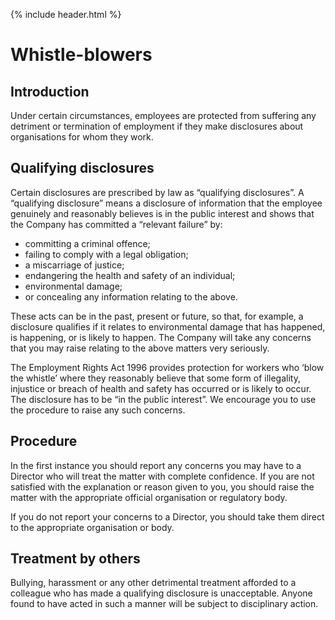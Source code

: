 {% include header.html %}

# Whistle-blowers 

## Introduction 

Under certain circumstances, employees are protected from suffering any detriment or termination of employment if they make disclosures about organisations for whom they work. 

## Qualifying disclosures 

Certain disclosures are prescribed by law as “qualifying disclosures”. A “qualifying disclosure” means a disclosure of information that the employee genuinely and reasonably believes is in the public interest and shows that the Company has committed a “relevant failure” by: 

- committing a criminal offence; 
- failing to comply with a legal obligation; 
- a miscarriage of justice; 
- endangering the health and safety of an individual; 
- environmental damage; 
- or concealing any information relating to the above. 

These acts can be in the past, present or future, so that, for example, a disclosure qualifies if it relates to environmental damage that has happened, is happening, or is likely to happen. The Company will take any concerns that you may raise relating to the above matters very seriously. 

The Employment Rights Act 1996 provides protection for workers who ‘blow the whistle’ where they reasonably believe that some form of illegality, injustice or breach of health and safety has occurred or is likely to occur. The disclosure has to be “in the public interest”. We encourage you to use the procedure to raise any such concerns. 

## Procedure 

In the first instance you should report any concerns you may have to a Director who will treat the matter with complete confidence. If you are not satisfied with the explanation or reason given to you, you should raise the matter with the appropriate official organisation or regulatory body. 

If you do not report your concerns to a Director, you should take them direct to the appropriate organisation or body. 

## Treatment by others 

Bullying, harassment or any other detrimental treatment afforded to a colleague who has made a qualifying disclosure is unacceptable. Anyone found to have acted in such a manner will be subject to disciplinary action. 
